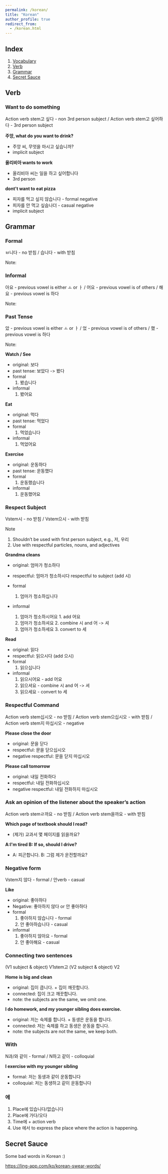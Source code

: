 ```yaml
---
permalink: /korean/
title: "Korean"
author_profile: true
redirect_from:
  - /korean.html
---
```


## Index

1. [Vocabulary](/korean_vocab/)
2. [Verb](#verb)
3. [Grammar](#grammar)
4. [Secret Sauce](#secret-sauce)

## Verb

### Want to do something

Action verb stem고 싶다 - non 3rd person subject / Action verb stem고 싶어하다 - 3rd person subject


**주앙, what do you want to drink?**
- 주앙 씨, 무엇을 마시고 싶습니까?
- implicit subject

**올리비아 wants to work**
- 올리비아 씨는 일을 하고 싶어합니다
- 3rd person

**dont't want to eat pizza**
- 피자를 먹고 싶지 않습니다 - formal negative
- 피자를 안 먹고 싶숩나더 - casual negative
- implicit subject

## Grammar

### Formal

ㅂ니다 - no 받침 / 습니다 - with 받침

Note:

### Informal

아요 - previous vowel is either ㅗ or ㅏ / 어요 - previous vowel is of others / 해요 - previous vowel is 하다

Note:

### Past Tense

았 - previous vowel is either ㅗ or ㅏ / 었 - previous vowel is of others / 했 - previous vowel is 하다

Note:

**Watch / See**
- original: 보다
- past tense: 보았다 -> 봤다
- formal
    1. 봤습니다 
- informal
    1. 봤어요

**Eat**
- original: 먹다
- past tense: 먹었다
- formal
    1. 먹었습니다
- informal
    1. 먹었어요

**Exercise**
- original: 운동하다
- past tense: 운동했다
- formal
    1. 운동했습니다
- informal
    1. 운동했어요

### Respect Subject

Vstem시 - no 받침 / Vstem으시 - with 받침

Note
1. Shouldn’t be used with first person subject, e.g., 저, 우리
2. Use with respectful particles, nouns, and adjectives

**Grandma cleans**
- original: 엄마가 청소하다
- respectful: 엄마가 청소하시다 respectful to subject (add 시)
- formal
    1. 엄마가 청소하십니다

- informal
    1. 엄마가 청소하시어요 1. add 어요
    2. 엄마가 청소하셔요 2. combine 시 and 어 -> 셔
    3. 엄마가 청소하세요 3. convert to 세

**Read**
- original: 읽다
- respectful: 읽으시다 (add 으시)
- formal
    1. 읽으십니다
- informal
    1. 읽으시어요 - add 어요
    2. 읽으셔요 - combine 시 and 어 -> 셔
    3. 읽으세요 - convert to 세

### Respectful Command

Action verb stem십시오 - no 받침 / Action verb stem으십시오 - with 받침 / Action verb stem지 마십시오 - negative

**Please close the door**

- original: 문을 닫다
- respectful: 문을 닫으십시오
- negative respectful: 문을 닫지 마십시오

**Please call tomorrow**

- original: 내일 전화하다
- respectful: 내일 전화하십시오
- negative respectful: 내일 전화하지 마십시오

### Ask an opinion of the listener about the speaker’s action

Action verb stemㄹ까요 - no 받침 / Action verb stem을까요 - with 받침

**Which page of textbook should I read?**

- (제가) 교과서 몇 페이지를 읽을까요?

**A:I'm tired B: If so, should I drive?**

- A: 피곤합니다. B: 그럼 제가 운전할까요?

### Negative form

Vstem지 않다 - formal / 안verb - casual


**Like**
- original: 좋아하다
- Negative: 좋아하지 않다 or 안 좋아하다
- formal
    1. 좋아하지 않습니다 - formal
    2. 안 좋아하습니다 - casual
- informal
    1. 좋아하지 않아요 - formal
    2. 안 좋아해요 - casual

### Connecting two sentences

(V1 subject & object) V1stem고 (V2 subject & object) V2

**Home is big and clean**
- original: 집이 큽니다. + 집이 깨끗합니다.
- connected: 집이 크고 깨끗합니다.
- note: the subjects are the same, we omit one.

**I do homework, and my younger sibling does exercise.**

- original: 저는 숙제를 합니다. + 동생은 운동을 합니다.
- connected: 저는 숙제를 하고 동생은 운동을 합니다.
- note: the subjects are not the same, we keep both.

### With

N과/와 같이 - formal / N하고 같이 - colloquial

**I exercise with my younger sibling**

- formal: 저는 동생과 같이 운동합니다
- colloquial: 저는 동생하고 같이 운동합니다

### 에

1. Place에 있습니다/없습니다
2. Place에 가다/오다
3. Time에 + action verb
4. Use 에서 to express the place where the action is happening.


## Secret Sauce

Some bad words in Korean :)

https://ling-app.com/ko/korean-swear-words/